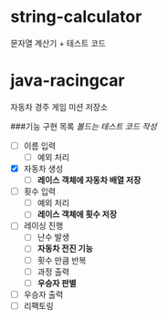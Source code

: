 # string-calculator
문자열 계산기 + 테스트 코드




# java-racingcar
자동차 경주 게임 미션 저장소



###기능 구현 목록
*볼드는 테스트 코드 작성*
- [ ] 이름 입력
    - [ ] 예외 처리
- [x] 자동차 생성 
    - [ ] **레이스 객체에 자동차 배열 저장**
- [ ] 횟수 입력
    - [ ] 예외 처리
    - [ ] **레이스 객체에 횟수 저장**
- [ ] 레이싱 진행
    - [ ] 난수 발생
    - [ ] **자동차 전진 기능**
    - [ ] 횟수 만큼 반복
    - [ ] 과정 출력
    - [ ] **우승자 판별**
- [ ] 우승자 출력
- [ ] 리팩토링
